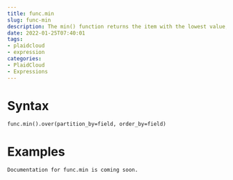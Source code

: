 ```yaml
---
title: func.min
slug: func-min
description: The min() function returns the item with the lowest value, or the item with the lowest value in an iterable
date: 2022-01-25T07:40:01
tags:
- plaidcloud
- expression
categories:
- PlaidCloud
- Expressions
---
```



# Syntax



```
func.min().over(partition_by=field, order_by=field)
```


# Examples



```
Documentation for func.min is coming soon.
```
